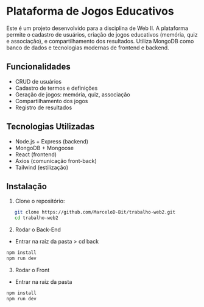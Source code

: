 # Plataforma de Jogos Educativos 

Este é um projeto desenvolvido para a disciplina de Web II. A plataforma permite o cadastro de usuários, criação de jogos educativos (memória, quiz e associação), e compartilhamento dos resultados. Utiliza MongoDB como banco de dados e tecnologias modernas de frontend e backend.

##  Funcionalidades

- CRUD de usuários
- Cadastro de termos e definições
- Geração de jogos: memória, quiz, associação
- Compartilhamento dos jogos
- Registro de resultados

## Tecnologias Utilizadas

- Node.js + Express (backend)
- MongoDB + Mongoose
- React (frontend)
- Axios (comunicação front-back)
- Tailwind (estilização)

##  Instalação

1. Clone o repositório:
```bash
   git clone https://github.com/MarceloD-Bit/trabalho-web2.git
   cd trabalho-web2
```

2. Rodar o Back-End
- Entrar na raiz da pasta > cd back

```bash
npm install
npm run dev
```

3. Rodar o Front
- Entrar na raiz da pasta
```bash
npm install
npm run dev
```


